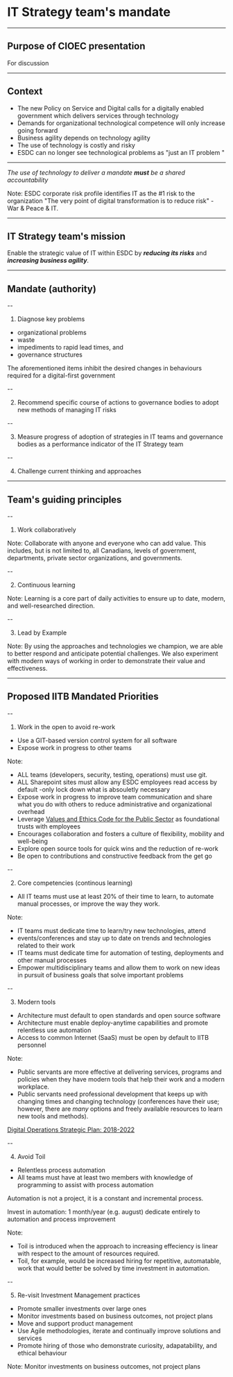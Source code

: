 <!-- markdownlint-disable MD013 -->
# IT Strategy team's mandate

---

## Purpose of CIOEC presentation

For discussion

---

## Context

- The new Policy on Service and Digital calls for a digitally enabled government which delivers services through technology <!-- .element: class="fragment" data-fragment-index="1" -->
- Demands for organizational technological competence will only increase going forward <!-- .element: class="fragment" data-fragment-index="2" -->
- Business agility depends on technology agility <!-- .element: class="fragment" data-fragment-index="3" -->
- The use of technology is costly and risky <!-- .element: class="fragment" data-fragment-index="4" -->
- ESDC can no longer see technological problems as "just an IT problem <!-- .element: class="fragment" data-fragment-index="5" -->"

---

*The use of technology to deliver a mandate ***must*** be a shared accountability*

Note:
ESDC corporate risk profile identifies IT as the #1 risk to the organization
"The very point of digital transformation is to reduce risk" - War & Peace & IT.

---

## IT Strategy team's mission

Enable the strategic value of IT within ESDC by ***reducing its risks*** and ***increasing business agility***.

---

## Mandate (authority)

--

<!-- markdownlint-disable MD032 MD006 -->
1. Diagnose key problems
  - organizational problems
  - waste
  - impediments to rapid lead times, and
  - governance structures
<!-- markdownlint-enable MD032 MD006 -->

The aforementioned items inhibit the desired changes in behaviours required
 for a digital-first government

--

<!-- markdownlint-disable MD032 MD006 MD029 -->
2. Recommend specific course of actions to governance bodies to adopt new methods of managing IT risks
<!-- markdownlint-enable MD032 MD006 MD029 -->

--

<!-- markdownlint-disable MD032 MD006 MD029 -->
3. Measure progress of adoption of strategies in IT teams and governance bodies as a performance indicator of the IT Strategy team
<!-- markdownlint-enable MD032 MD006 MD029 -->

--

<!-- markdownlint-disable MD032 MD006 MD029 -->
4. Challenge current thinking and approaches
<!-- markdownlint-enable MD032 MD006 MD029 -->

---

## Team's guiding principles

--

1. Work collaboratively

Note:
Collaborate with anyone and everyone who can add value. This includes, but is not limited to, all Canadians, levels of government, departments, private sector organizations, and governments.

--

<!-- markdownlint-disable MD029 -->
2. Continuous learning
<!-- markdownlint-enable MD029 -->
Note:
Learning is a core part of daily activities to ensure up to date, modern, and well-researched direction.

--

<!-- markdownlint-disable MD029 -->
3. Lead by Example
<!-- markdownlint-enable MD029 -->
Note:
By using the approaches and technologies we champion, we are able to better respond and anticipate potential challenges. We also experiment with modern ways of working in order to demonstrate their value and effectiveness.

---

## Proposed IITB Mandated Priorities

--

<!-- markdownlint-disable MD029 -->
1. Work in the open to avoid re-work
<!-- markdownlint-enable MD029 -->

- Use a GIT-based version control system for all software
- Expose work in progress to other teams

Note:

- ALL teams (developers, security, testing, operations) must use git.
- ALL Sharepoint sites must allow any ESDC employees read access by default -only lock down what is absouletly necessary
- Expose work in progress to improve team communication and share what you do with others to reduce administrative and organizational overhead
- Leverage [Values and Ethics Code for the Public Sector](https://www.tbs-sct.gc.ca/pol/doc-eng.aspx?id=25049) as foundational trusts with employees
- Encourages collaboration and fosters a culture of flexibility, mobility and well-being
- Explore open source tools for quick wins and the reduction of re-work
- Be open to contributions and constructive feedback from the get go

--

<!-- markdownlint-disable MD029 -->
2. Core competencies (continous learning)
<!-- markdownlint-enable MD029 -->

- All IT teams must use at least 20% of their time to learn, to automate manual
processes, or improve the way they work.

Note:

- IT teams must dedicate time to learn/try new technologies, attend
- events/conferences and stay up to date on trends and technologies related to their work
- IT teams must dedicate time for automation of testing, deployments and other manual processes
- Empower multidisciplinary teams and allow them to work on new ideas in pursuit of business goals that solve important problems

--

<!-- markdownlint-disable MD029 -->
3. Modern tools
<!-- markdownlint-enable MD029 -->

- Architecture must default to open standards and open source software
- Architecture must enable deploy-anytime capabilities and promote relentless use automation
- Access to common Internet (SaaS) must be open by default to IITB personnel

Note:

- Public servants are more effective at delivering services, programs and policies when they have modern tools that help their work and a modern workplace.
- Public servants need professional development that keeps up with changing times and changing technology (conferences have their use; however, there are *many* options and freely available resources to learn new tools and methods).

[Digital Operations Strategic Plan: 2018-2022](https://www.canada.ca/en/government/system/digital-government/digital-operations-strategic-plan-2018-2022.html)

--

<!-- markdownlint-disable MD029 -->
4. Avoid Toil
<!-- markdownlint-enable MD029 -->

- Relentless process automation
- All teams must have at least two members with knowledge of programming to assist with process automation

Automation is not a project, it is a constant and incremental process.

Invest in automation: 1 month/year (e.g. august) dedicate entirely to automation and process improvement

Note:

- Toil is introduced when the approach to increasing effeciency is linear with respect to the amount of resources required.
- Toil, for example, would be increased hiring for repetitive, automatable, work that would better be solved by time investment in automation.

--

<!-- markdownlint-disable MD029 -->
5. Re-visit Investment Management practices
<!-- markdownlint-enable MD029 -->

- Promote smaller investments over large ones
- Monitor investments based on business outcomes, not project plans
- Move and support product management
- Use Agile methodologies, iterate and continually improve solutions and services
- Promote hiring of those who demonstrate curiosity, adapatability, and ethical behaviour

Note:
Monitor investments on business outcomes, not project plans

<!-- markdownlint-enable MD013-->